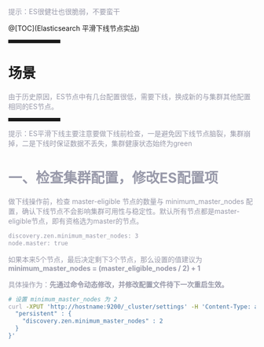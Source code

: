 
<font color=#999AAA >提示：ES很健壮也很脆弱，不要蛮干

</font>

@[TOC](Elasticsearch 平滑下线节点实战)


<hr style=" border:solid; width:100px; height:1px;" color=#000000 size=1">

# 场景

<font color=#999AAA >由于历史原因，ES节点中有几台配置很低，需要下线，换成新的与集群其他配置相同的ES节点。</font>

<hr style=" border:solid; width:100px; height:1px;" color=#000000 size=1">

<font color=#999AAA >提示：ES平滑下线主要注意要做下线前检查，一是避免因下线节点脑裂，集群崩掉，二是下线时保证数据不丢失，集群健康状态始终为green

# 一、检查集群配置，修改ES配置项


<font color=#999AAA >做下线操作前，检查 master-eligible 节点的数量与 minimum_master_nodes 配置，确认下线节点不会影响集群可用性与稳定性。默认所有节点都是master-eligible节点，即有资格选为master的节点。</font>
```bash
discovery.zen.minimum_master_nodes: 3
node.master: true
```
<font color=#999AAA >如果本来5个节点，最后决定剩下3个节点，那么设置的值建议为 **minimum_master_nodes = (master_eligible_nodes / 2) + 1**  </font>

<font color=#999AAA >具体操作为：**先通过命令动态修改，并修改配置文件待下一次重启生效。**
```bash
# 设置 minimum_master_nodes 为 2
curl -XPUT 'http://hostname:9200/_cluster/settings' -H 'Content-Type: application/json' -d '{
  "persistent" : {
    "discovery.zen.minimum_master_nodes" : 2
  }
}'
```
</font>

